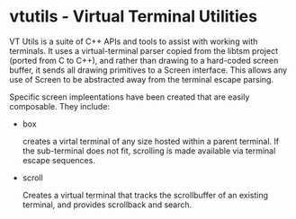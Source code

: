 # vtutils - Virtual Terminal Utilities

VT Utils is a suite of C++ APIs and tools to assist with working with
terminals. It uses a virtual-terminal parser copied from the libtsm
project (ported from C to C++), and rather than drawing to a hard-coded
screen buffer, it sends all drawing primitives to a Screen interface. This
allows any use of Screen to be abstracted away from the terminal escape
parsing.

Specific screen impleentations have been created that are easily composable.
They include:

* box

  creates a virtal terminal of any size hosted within a parent terminal.
  If the sub-terminal does not fit, scrolling is made available via terminal
  escape sequences.

* scroll

  Creates a virtual terminal that tracks the scrollbuffer of an existing
  terminal, and provides scrollback and search.

